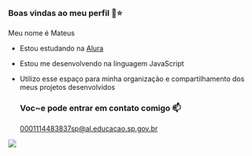 ### Boas vindas ao meu perfil 🌟⭐

Meu nome é Mateus

- Estou estudando na [Alura](https://www.alura.com.br)
- Estou me desenvolvendo na linguagem JavaScript
- Utilizo esse espaço para minha organização e compartilhamento dos meus projetos desenvolvidos

  ### Voc~e pode entrar em contato comigo 📫

  0001114483837sp@al.educacao.sp.gov.br



![](https://media.tenor.com/z8swAVI-pygAAAAi/cinnamoroll-sanrio-characters.gif)
